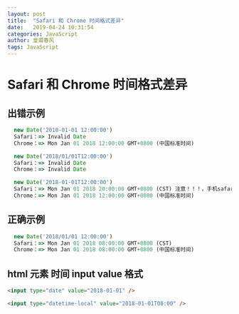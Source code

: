 ```yaml
---
layout: post
title:  "Safari 和 Chrome 时间格式差异"
date:   2019-04-24 10:31:54
categories: JavaScript
author: 皇甫春风
tags: JavaScript
---
```








# Safari 和 Chrome 时间格式差异

## 出错示例

```javascript
  new Date('2018-01-01 12:00:00')
  Safari：=> Invalid Date
  Chrome：=> Mon Jan 01 2018 12:00:00 GMT+0800 (中国标准时间)
```

```javascript
  new Date('2018/01/01T12:00:00')
  Safari：=> Invalid Date
  Chrome：=> Invalid Date
```

```javascript
  new Date('2018-01-01T12:00:00')
  Safari：=> Mon Jan 01 2018 20:00:00 GMT+0800 (CST) 注意！！！，手机safari增加了8小时
  Chrome：=> Mon Jan 01 2018 12:00:00 GMT+0800 (中国标准时间)
```

## 正确示例

```javascript
  new Date('2018/01/01 12:00:00')
  Safari：=> Mon Jan 01 2018 08:00:00 GMT+0800 (CST)
  Chrome：=> Mon Jan 01 2018 08:00:00 GMT+0800 (中国标准时间)
```

## html 元素 时间 input value 格式

```html
<input type="date" value="2018-01-01" />
```

```html
<input type="datetime-local" value="2018-01-01T08:00" />
```
